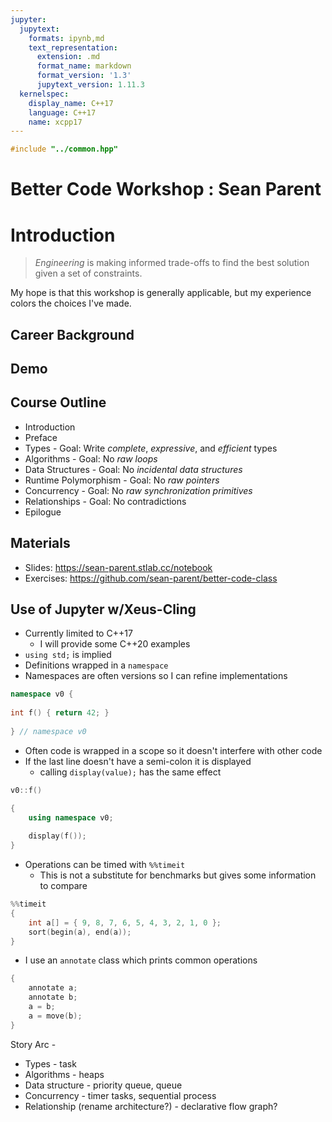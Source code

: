 ```yaml
---
jupyter:
  jupytext:
    formats: ipynb,md
    text_representation:
      extension: .md
      format_name: markdown
      format_version: '1.3'
      jupytext_version: 1.11.3
  kernelspec:
    display_name: C++17
    language: C++17
    name: xcpp17
---
```


```c++ slideshow={"slide_type": "skip"}
#include "../common.hpp"
```

<!-- #region slideshow={"slide_type": "slide"} -->
# Better Code Workshop : Sean Parent
<!-- #endregion -->

<!-- #region slideshow={"slide_type": "slide"} -->
# Introduction

> _Engineering_ is making informed trade-offs to find the best solution given a set of constraints.
<!-- #endregion -->

<!-- #region slideshow={"slide_type": "fragment"} tags=[] -->
My hope is that this workshop is generally applicable, but my experience colors the choices I've made.
<!-- #endregion -->

<!-- #region slideshow={"slide_type": "slide"} -->
## Career Background
<!-- #endregion -->

<!-- #region slideshow={"slide_type": "slide"} -->
## Demo
<!-- #endregion -->

<!-- #region slideshow={"slide_type": "slide"} -->
## Course Outline

- Introduction
- Preface
- Types - Goal: Write _complete_, _expressive_, and _efficient_ types
- Algorithms - Goal: No _raw loops_
- Data Structures - Goal: No _incidental data structures_
- Runtime Polymorphism - Goal: No _raw pointers_
- Concurrency - Goal: No _raw synchronization primitives_
- Relationships - Goal: No contradictions
- Epilogue
<!-- #endregion -->

<!-- #region slideshow={"slide_type": "slide"} -->
## Materials

- Slides: https://sean-parent.stlab.cc/notebook
- Exercises: https://github.com/sean-parent/better-code-class
<!-- #endregion -->

<!-- #region slideshow={"slide_type": "slide"} tags=[] -->
## Use of Jupyter w/Xeus-Cling
<!-- #endregion -->

<!-- #region slideshow={"slide_type": "slide"} tags=[] -->
- Currently limited to C++17
    - I will provide some C++20 examples
- `using std;` is implied
- Definitions wrapped in a `namespace`
- Namespaces are often versions so I can refine implementations
<!-- #endregion -->

```c++ slideshow={"slide_type": "fragment"} tags=[]
namespace v0 {
    
int f() { return 42; }
    
} // namespace v0
```


<!-- #region slideshow={"slide_type": "slide"} tags=[] -->
- Often code is wrapped in a scope so it doesn't interfere with other code
- If the last line doesn't have a semi-colon it is displayed
    - calling `display(value);` has the same effect
<!-- #endregion -->

```c++ slideshow={"slide_type": "fragment"} tags=[]
v0::f()
```

```c++ slideshow={"slide_type": "fragment"} tags=[]
{
    using namespace v0;
    
    display(f());
}
```

<!-- #region slideshow={"slide_type": "slide"} tags=[] -->
- Operations can be timed with `%%timeit`
    - This is not a substitute for benchmarks but gives some information to compare
<!-- #endregion -->

```c++ slideshow={"slide_type": "fragment"} tags=[]
%%timeit
{
    int a[] = { 9, 8, 7, 6, 5, 4, 3, 2, 1, 0 };
    sort(begin(a), end(a));
}
```

<!-- #region slideshow={"slide_type": "slide"} -->
- I use an `annotate` class which prints common operations
<!-- #endregion -->

```c++ slideshow={"slide_type": "fragment"}
{
    annotate a;
    annotate b;
    a = b;
    a = move(b);
}
```

<!-- #region slideshow={"slide_type": "skip"} -->
Story Arc -
- Types - task
- Algorithms - heaps
- Data structure - priority queue, queue
- Concurrency - timer tasks, sequential process
- Relationship (rename architecture?) - declarative flow graph?
<!-- #endregion -->
